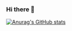 ### Hi there 👋
[![Anurag's GitHub stats](https://github-readme-stats.vercel.app/api?username=aprkali)](https://github.com/anuraghazra/github-readme-stats)

<!--
**AprKali/AprKali** is a ✨ _special_ ✨ repository because its `README.md` (this file) appears on your GitHub profile.

Here are some ideas to get you started:

- 🔭 I’m currently working on ...
- 🌱 I’m currently learning ...
- 👯 I’m looking to collaborate on ...
- 🤔 I’m looking for help with ...
- 💬 Ask me about ...
- 📫 How to reach me: ...
- 😄 Pronouns: ...
- ⚡ Fun fact: ...
-->
